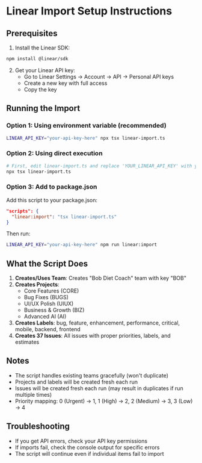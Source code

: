 # Linear Import Setup Instructions

## Prerequisites

1. Install the Linear SDK:

```bash
npm install @linear/sdk
```

2. Get your Linear API key:
   - Go to Linear Settings → Account → API → Personal API keys
   - Create a new key with full access
   - Copy the key

## Running the Import

### Option 1: Using environment variable (recommended)

```bash
LINEAR_API_KEY="your-api-key-here" npx tsx linear-import.ts
```

### Option 2: Using direct execution

```bash
# First, edit linear-import.ts and replace 'YOUR_LINEAR_API_KEY' with your actual key
npx tsx linear-import.ts
```

### Option 3: Add to package.json

Add this script to your package.json:

```json
"scripts": {
  "linear:import": "tsx linear-import.ts"
}
```

Then run:

```bash
LINEAR_API_KEY="your-api-key-here" npm run linear:import
```

## What the Script Does

1. **Creates/Uses Team**: Creates "Bob Diet Coach" team with key "BOB"
2. **Creates Projects**:
   - Core Features (CORE)
   - Bug Fixes (BUGS)
   - UI/UX Polish (UIUX)
   - Business & Growth (BIZ)
   - Advanced AI (AI)
3. **Creates Labels**: bug, feature, enhancement, performance, critical, mobile, backend, frontend
4. **Creates 37 Issues**: All issues with proper priorities, labels, and estimates

## Notes

- The script handles existing teams gracefully (won't duplicate)
- Projects and labels will be created fresh each run
- Issues will be created fresh each run (may result in duplicates if run multiple times)
- Priority mapping: 0 (Urgent) → 1, 1 (High) → 2, 2 (Medium) → 3, 3 (Low) → 4

## Troubleshooting

- If you get API errors, check your API key permissions
- If imports fail, check the console output for specific errors
- The script will continue even if individual items fail to import
